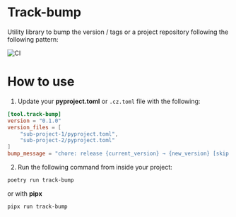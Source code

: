 # Track-bump 


Utility library to bump the version / tags or a project repository
following the following pattern:

![CI](./static/ci.png)

# How to use

1. Update your **pyproject.toml** or `.cz.toml` file with the following:

```toml
[tool.track-bump]
version = "0.1.0"
version_files = [
    "sub-project-1/pyproject.toml",
    "sub-project-2/pyproject.toml"
]
bump_message = "chore: release {current_version} → {new_version} [skip ci]"
```
2. Run the following command from inside your project:

```bash
poetry run track-bump
```

or with **pipx**
    
```bash
pipx run track-bump
```

